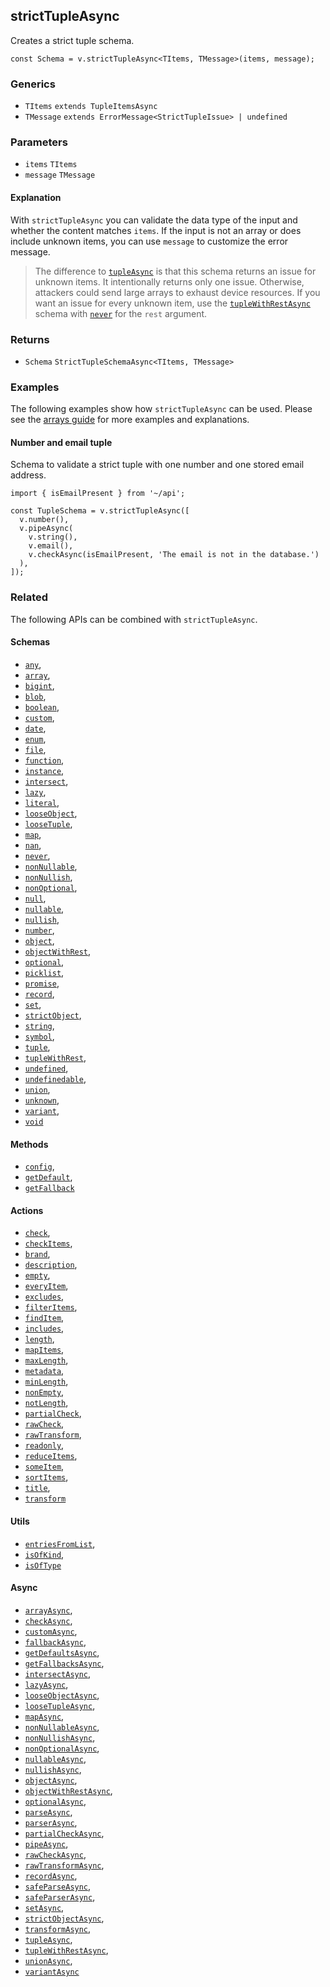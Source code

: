 strictTupleAsync
----------------

Creates a strict tuple schema.

    const Schema = v.strictTupleAsync<TItems, TMessage>(items, message);
    

### Generics

*   `TItems` `extends TupleItemsAsync`
*   `TMessage` `extends ErrorMessage<StrictTupleIssue> | undefined`

### Parameters

*   `items` `TItems`
*   `message` `TMessage`

#### Explanation

With `strictTupleAsync` you can validate the data type of the input and whether the content matches `items`. If the input is not an array or does include unknown items, you can use `message` to customize the error message.

> The difference to [`tupleAsync`](tupleAsync.md) is that this schema returns an issue for unknown items. It intentionally returns only one issue. Otherwise, attackers could send large arrays to exhaust device resources. If you want an issue for every unknown item, use the [`tupleWithRestAsync`](tupleWithRestAsync.md) schema with [`never`](never.md) for the `rest` argument.

### Returns

*   `Schema` `StrictTupleSchemaAsync<TItems, TMessage>`

### Examples

The following examples show how `strictTupleAsync` can be used. Please see the [arrays guide](../guides/arrays.md) for more examples and explanations.

#### Number and email tuple

Schema to validate a strict tuple with one number and one stored email address.

    import { isEmailPresent } from '~/api';
    
    const TupleSchema = v.strictTupleAsync([
      v.number(),
      v.pipeAsync(
        v.string(),
        v.email(),
        v.checkAsync(isEmailPresent, 'The email is not in the database.')
      ),
    ]);
    

### Related

The following APIs can be combined with `strictTupleAsync`.

#### Schemas

*   [`any`](any.md),
*   [`array`](array.md),
*   [`bigint`](bigint.md),
*   [`blob`](blob.md),
*   [`boolean`](boolean.md),
*   [`custom`](custom.md),
*   [`date`](date.md),
*   [`enum`](enum.md),
*   [`file`](file.md),
*   [`function`](function.md),
*   [`instance`](instance.md),
*   [`intersect`](intersect.md),
*   [`lazy`](lazy.md),
*   [`literal`](literal.md),
*   [`looseObject`](looseObject.md),
*   [`looseTuple`](looseTuple.md),
*   [`map`](map.md),
*   [`nan`](nan.md),
*   [`never`](never.md),
*   [`nonNullable`](nonNullable.md),
*   [`nonNullish`](nonNullish.md),
*   [`nonOptional`](nonOptional.md),
*   [`null`](null.md),
*   [`nullable`](nullable.md),
*   [`nullish`](nullish.md),
*   [`number`](number.md),
*   [`object`](object.md),
*   [`objectWithRest`](objectWithRest.md),
*   [`optional`](optional.md),
*   [`picklist`](picklist.md),
*   [`promise`](promise.md),
*   [`record`](record.md),
*   [`set`](set.md),
*   [`strictObject`](strictObject.md),
*   [`string`](string.md),
*   [`symbol`](symbol.md),
*   [`tuple`](tuple.md),
*   [`tupleWithRest`](tupleWithRest.md),
*   [`undefined`](undefined.md),
*   [`undefinedable`](undefinedable.md),
*   [`union`](union.md),
*   [`unknown`](unknown.md),
*   [`variant`](variant.md),
*   [`void`](void.md)

#### Methods

*   [`config`](config.md),
*   [`getDefault`](getDefault.md),
*   [`getFallback`](getFallback.md)

#### Actions

*   [`check`](check.md),
*   [`checkItems`](checkItems.md),
*   [`brand`](brand.md),
*   [`description`](description.md),
*   [`empty`](empty.md),
*   [`everyItem`](everyItem.md),
*   [`excludes`](excludes.md),
*   [`filterItems`](filterItems.md),
*   [`findItem`](findItem.md),
*   [`includes`](includes.md),
*   [`length`](length.md),
*   [`mapItems`](mapItems.md),
*   [`maxLength`](maxLength.md),
*   [`metadata`](metadata.md),
*   [`minLength`](minLength.md),
*   [`nonEmpty`](nonEmpty.md),
*   [`notLength`](notLength.md),
*   [`partialCheck`](partialCheck.md),
*   [`rawCheck`](rawCheck.md),
*   [`rawTransform`](rawTransform.md),
*   [`readonly`](readonly.md),
*   [`reduceItems`](reduceItems.md),
*   [`someItem`](someItem.md),
*   [`sortItems`](sortItems.md),
*   [`title`](title.md),
*   [`transform`](transform.md)

#### Utils

*   [`entriesFromList`](entriesFromList.md),
*   [`isOfKind`](isOfKind.md),
*   [`isOfType`](isOfType.md)

#### Async

*   [`arrayAsync`](arrayAsync.md),
*   [`checkAsync`](checkAsync.md),
*   [`customAsync`](customAsync.md),
*   [`fallbackAsync`](fallbackAsync.md),
*   [`getDefaultsAsync`](getDefaultsAsync.md),
*   [`getFallbacksAsync`](getFallbacksAsync.md),
*   [`intersectAsync`](intersectAsync.md),
*   [`lazyAsync`](lazyAsync.md),
*   [`looseObjectAsync`](looseObjectAsync.md),
*   [`looseTupleAsync`](looseTupleAsync.md),
*   [`mapAsync`](mapAsync.md),
*   [`nonNullableAsync`](nonNullableAsync.md),
*   [`nonNullishAsync`](nonNullishAsync.md),
*   [`nonOptionalAsync`](nonOptionalAsync.md),
*   [`nullableAsync`](nullableAsync.md),
*   [`nullishAsync`](nullishAsync.md),
*   [`objectAsync`](objectAsync.md),
*   [`objectWithRestAsync`](objectWithRestAsync.md),
*   [`optionalAsync`](optionalAsync.md),
*   [`parseAsync`](parseAsync.md),
*   [`parserAsync`](parserAsync.md),
*   [`partialCheckAsync`](partialCheckAsync.md),
*   [`pipeAsync`](pipeAsync.md),
*   [`rawCheckAsync`](rawCheckAsync.md),
*   [`rawTransformAsync`](rawTransformAsync.md),
*   [`recordAsync`](recordAsync.md),
*   [`safeParseAsync`](safeParseAsync.md),
*   [`safeParserAsync`](safeParserAsync.md),
*   [`setAsync`](setAsync.md),
*   [`strictObjectAsync`](strictObjectAsync.md),
*   [`transformAsync`](transformAsync.md),
*   [`tupleAsync`](tupleAsync.md),
*   [`tupleWithRestAsync`](tupleWithRestAsync.md),
*   [`unionAsync`](unionAsync.md),
*   [`variantAsync`](variantAsync.md)